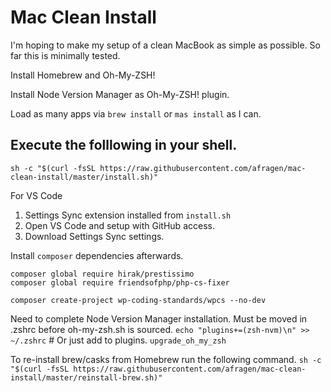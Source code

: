 # Mac Clean Install

I'm hoping to make my setup of a clean MacBook as simple as possible. So far this is minimally tested.

Install Homebrew and Oh-My-ZSH!

Install Node Version Manager as Oh-My-ZSH! plugin.

Load as many apps via `brew install` or `mas install` as I can.

## Execute the folllowing in your shell.
`sh -c "$(curl -fsSL https://raw.githubusercontent.com/afragen/mac-clean-install/master/install.sh)"`

For VS Code
  1. Settings Sync extension installed from `install.sh`
  2. Open VS Code and setup with GitHub access.
  3. Download Settings Sync settings.

Install `composer` dependencies afterwards.

    composer global require hirak/prestissimo
    composer global require friendsofphp/php-cs-fixer

    composer create-project wp-coding-standards/wpcs --no-dev

Need to complete Node Version Manager installation.
Must be moved in .zshrc before oh-my-zsh.sh is sourced.
`echo "plugins+=(zsh-nvm)\n" >> ~/.zshrc` # Or just add to plugins.
`upgrade_oh_my_zsh`

To re-install brew/casks from Homebrew run the following command.
`sh -c "$(curl -fsSL https://raw.githubusercontent.com/afragen/mac-clean-install/master/reinstall-brew.sh)"`

